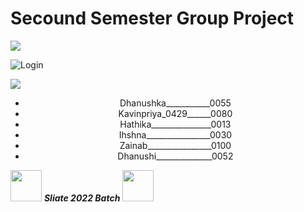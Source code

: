<h1>Secound Semester Group Project</h1>


<img src="https://user-images.githubusercontent.com/73097560/115834477-dbab4500-a447-11eb-908a-139a6edaec5c.gif">

![Login](https://github.com/Dhanushka010Mahesh/Java_netbeans_Swing/assets/158093265/d855a5ac-c023-4327-9565-3ee6ef93e9e1.jpg)

<img src="https://user-images.githubusercontent.com/73097560/115834477-dbab4500-a447-11eb-908a-139a6edaec5c.gif">

<div align="center">
  <ul>
  <li>Dhanushka___________0055</li>
  <li>Kavinpriya_0429______0080</li>
  <li>Hathika_______________0013</li>
  <li>Ihshna________________0030</li>
  <li>Zainab________________0100</li>
  <li>Dhanushi______________0052</li>
</ul>

  
</div>


<img src="https://media.giphy.com/media/gH3LO09IOiZIqePwv9/giphy.gif" width="50" /> <b><i align="center">Sliate 2022 Batch</i></b> <img src="https://media.giphy.com/media/qjqUcgIyRjsl2/giphy.gif" width="50" />



